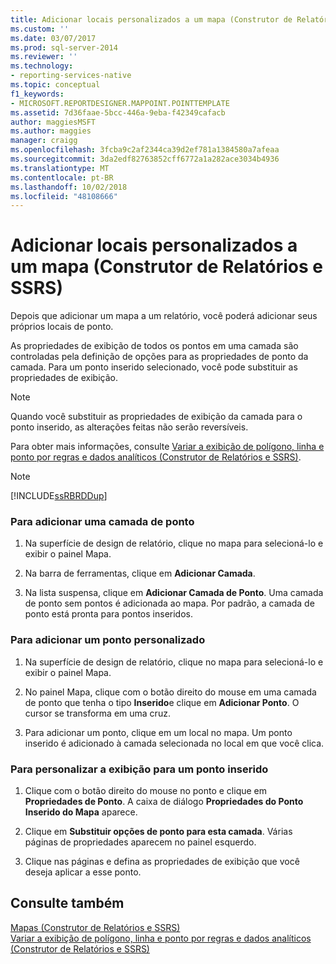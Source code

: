 ```yaml
---
title: Adicionar locais personalizados a um mapa (Construtor de Relatórios e SSRS) | Microsoft Docs
ms.custom: ''
ms.date: 03/07/2017
ms.prod: sql-server-2014
ms.reviewer: ''
ms.technology:
- reporting-services-native
ms.topic: conceptual
f1_keywords:
- MICROSOFT.REPORTDESIGNER.MAPPOINT.POINTTEMPLATE
ms.assetid: 7d36faae-5bcc-446a-9eba-f42349cafacb
author: maggiesMSFT
ms.author: maggies
manager: craigg
ms.openlocfilehash: 3fcba9c2af2344ca39d2ef781a1384580a7afeaa
ms.sourcegitcommit: 3da2edf82763852cff6772a1a282ace3034b4936
ms.translationtype: MT
ms.contentlocale: pt-BR
ms.lasthandoff: 10/02/2018
ms.locfileid: "48108666"
---
```

# <a name="add-custom-locations-to-a-map-report-builder-and-ssrs"></a>Adicionar locais personalizados a um mapa (Construtor de Relatórios e SSRS)
  Depois que adicionar um mapa a um relatório, você poderá adicionar seus próprios locais de ponto.  
  
 As propriedades de exibição de todos os pontos em uma camada são controladas pela definição de opções para as propriedades de ponto da camada. Para um ponto inserido selecionado, você pode substituir as propriedades de exibição.  
  
> [!NOTE]  
>  Quando você substituir as propriedades de exibição da camada para o ponto inserido, as alterações feitas não serão reversíveis.  
  
 Para obter mais informações, consulte [Variar a exibição de polígono, linha e ponto por regras e dados analíticos &#40;Construtor de Relatórios e SSRS&#41;](vary-polygon-line-and-point-display-by-rules-and-analytical-data.md).  
  
> [!NOTE]  
>  [!INCLUDE[ssRBRDDup](../../includes/ssrbrddup-md.md)]  
  
### <a name="to-add-a-point-layer"></a>Para adicionar uma camada de ponto  
  
1.  Na superfície de design de relatório, clique no mapa para selecioná-lo e exibir o painel Mapa.  
  
2.  Na barra de ferramentas, clique em **Adicionar Camada**.  
  
3.  Na lista suspensa, clique em **Adicionar Camada de Ponto**. Uma camada de ponto sem pontos é adicionada ao mapa. Por padrão, a camada de ponto está pronta para pontos inseridos.  
  
### <a name="to-add-a-custom-point"></a>Para adicionar um ponto personalizado  
  
1.  Na superfície de design de relatório, clique no mapa para selecioná-lo e exibir o painel Mapa.  
  
2.  No painel Mapa, clique com o botão direito do mouse em uma camada de ponto que tenha o tipo **Inserido**e clique em **Adicionar Ponto**. O cursor se transforma em uma cruz.  
  
3.  Para adicionar um ponto, clique em um local no mapa. Um ponto inserido é adicionado à camada selecionada no local em que você clica.  
  
### <a name="to-customize-the-display-for-an-embedded-point"></a>Para personalizar a exibição para um ponto inserido  
  
1.  Clique com o botão direito do mouse no ponto e clique em **Propriedades de Ponto**. A caixa de diálogo **Propriedades do Ponto Inserido do Mapa** aparece.  
  
2.  Clique em **Substituir opções de ponto para esta camada**. Várias páginas de propriedades aparecem no painel esquerdo.  
  
3.  Clique nas páginas e defina as propriedades de exibição que você deseja aplicar a esse ponto.  
  
## <a name="see-also"></a>Consulte também  
 [Mapas &#40;Construtor de Relatórios e SSRS&#41;](maps-report-builder-and-ssrs.md)   
 [Variar a exibição de polígono, linha e ponto por regras e dados analíticos &#40;Construtor de Relatórios e SSRS&#41;](vary-polygon-line-and-point-display-by-rules-and-analytical-data.md)  
  
  
